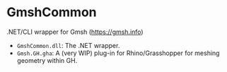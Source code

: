 # GmshCommon
.NET/CLI wrapper for Gmsh (https://gmsh.info)

- `GmshCommon.dll`: The .NET wrapper.
- `Gmsh.GH.gha`: A (very WIP) plug-in for Rhino/Grasshopper for meshing geometry within GH.
